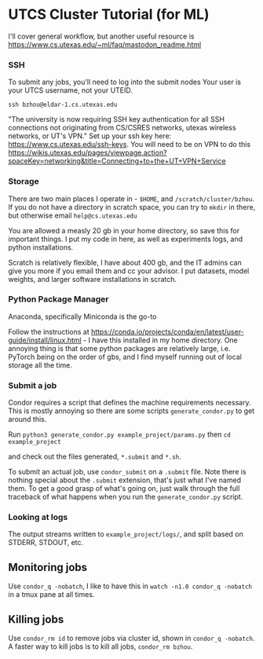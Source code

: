# UTCS Cluster Tutorial (for ML)

I'll cover general workflow, but another useful resource is https://www.cs.utexas.edu/~ml/faq/mastodon_readme.html

### SSH

To submit any jobs, you'll need to log into the submit nodes
Your user is your UTCS username, not your UTEID.

`ssh bzhou@eldar-1.cs.utexas.edu`

"The university is now requiring SSH key authentication for all SSH connections not originating from CS/CSRES networks, utexas wireless networks, or UT's VPN." Set up your ssh key here: https://www.cs.utexas.edu/ssh-keys. You will need to be on VPN to do this https://wikis.utexas.edu/pages/viewpage.action?spaceKey=networking&title=Connecting+to+the+UT+VPN+Service

### Storage

There are two main places I operate in - `$HOME`, and `/scratch/cluster/bzhou`.
If you do not have a directory in scratch space, you can try to `mkdir` in there, but otherwise email `help@cs.utexas.edu`

You are allowed a measly 20 gb in your home directory, so save this for important things.
I put my code in here, as well as experiments logs, and python installations.

Scratch is relatively flexible, I have about 400 gb, and the IT admins can give you more if you email them and cc your advisor.
I put datasets, model weights, and larger software installations in scratch.

### Python Package Manager

Anaconda, specifically Miniconda is the go-to

Follow the instructions at https://conda.io/projects/conda/en/latest/user-guide/install/linux.html - I have this installed in my home directory.
One annoying thing is that some python packages are relatively large, i.e. PyTorch being on the order of gbs, and I find myself running out of local storage all the time.

### Submit a job

Condor requires a script that defines the machine requirements necessary. This is mostly annoying so there are some scripts `generate_condor.py` to get around this.

Run `python3 generate_condor.py example_project/params.py`
then `cd example_project`

and check out the files generated, `*.submit` and `*.sh`.

To submit an actual job, use `condor_submit` on a `.submit` file. Note there is nothing special about the `.submit` extension, that's just what I've named them.
To get a good grasp of what's going on, just walk through the full traceback of what happens when you run the `generate_condor.py` script.

### Looking at logs

The output streams written to `example_project/logs/`, and split based on STDERR, STDOUT, etc.

## Monitoring jobs

Use `condor_q -nobatch`, I like to have this in `watch -n1.0 condor_q -nobatch` in a tmux pane at all times.

## Killing jobs

Use `condor_rm id` to remove jobs via cluster id, shown in `condor_q -nobatch`.
A faster way to kill jobs is to kill all jobs, `condor_rm bzhou`.
